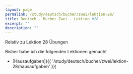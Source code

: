 ```yaml
---
layout: page
permalink: /study/deutsch/bucher/zwei/lektion-28/
title: Deutsch - Bucher Zwei - Lektion #28
excerpt: ""
description: ""
---
```


Relativ zu Lektion 28 Übungen

Bisher habe ich die folgenden Lektionen gemacht

* [Hausaufgaben]({{ '/study/deutsch/bucher/zwei/lektion-28/hausaufgaben' }})
